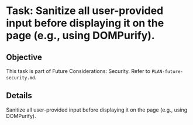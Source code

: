 # Task: Sanitize all user-provided input before displaying it on the page (e.g., using DOMPurify).

## Objective
This task is part of Future Considerations: Security. Refer to `PLAN-future-security.md`.

## Details
Sanitize all user-provided input before displaying it on the page (e.g., using DOMPurify).
